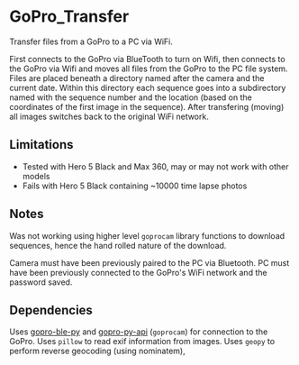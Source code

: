 # GoPro_Transfer
Transfer files from a GoPro to a PC via WiFi.

First connects to the GoPro via BlueTooth to turn on Wifi, then connects to the GoPro via Wifi and moves all files from the GoPro to the PC file system.
Files are placed beneath a directory named after the camera and the current date.  Within this directory each sequence goes into a subdirectory named with the sequence number and the location (based on the coordinates of the first image in the sequence).
After transfering (moving) all images switches back to the original WiFi network.

## Limitations
- Tested with Hero 5 Black and Max 360, may or may not work with other models
- Fails with Hero 5 Black containing ~10000 time lapse photos

## Notes
Was not working using higher level `goprocam` library functions to download sequences, hence the hand rolled nature of the download.

Camera must have been previously paired to the PC via Bluetooth.
PC must have been previously connected to the GoPro's WiFi network and the password saved.

## Dependencies
Uses [gopro-ble-py](https://github.com/roballey?tab=stars#:~:text=KonradIT%20/%20gopro%2Dble%2Dpy) and [gopro-py-api](https://github.com/KonradIT/gopro-py-api) (`goprocam`) for connection to the GoPro.
Uses `pillow` to read exif information from images.
Uses `geopy` to perform reverse geocoding (using nominatem),
